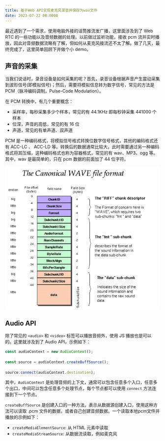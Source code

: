 ```yaml
---
title: 基于Web API实现麦克风录音并保存为wav文件
date: 2023-07-22 08:0000
---
```


最近遇到了一个需求，使用电脑外接的话筒推流发广播，这里面涉及到了 Web RTC 的一些功能以及音频数据的处理。以前做过监听功能，接收 pcm 流并实时播放，因此对音频数据流略有了解，但如何从麦克风接流还不太了解。做了几天，最终完成了，这里简单回顾下并做个小 demo。

## 声音的采集

当我们说话时，录音设备是如何采集的呢？首先，录音设备根据声音产生震动采集到波形信号(即模拟信号)；然后，需要将模拟信息转为数字信号，常见的方法是 PCM（脉冲编码调制，Pulse-Code Modulation）。

在 PCM 转换中，有几个重要概念：

- 采样率，每秒采集多少个样本，常见的有 44.1KHz 即每秒钟采集 441000 个样本
- 位深，声音的高低，常见的有 16 位
- 声道，常见的有单声道、双声道

PCM 是一种编码格式，将模拟信号格式转换位数字信号格式，其他的编码格式还有 ACC-LC 、 ACC-LD 等。转换后的数据通常比较大，此时需要通过另一种编码格式将其压缩，这种编码格式也称为容器格式，常见的有 wav、MP3、ogg 等。其中，wav 是最简单的，只在 pcm 数据的前面加了 44 位字符。

![](./image-wav.webp)

## Audio API

除了常见的 `<audio>` 和 `<video>` 标签可以播放音频外，使用 JS 播放也是可以的。这里就涉及到了 Audio API，示例如下：

```ts
const audioContext = new AudioContext();

const source = audioContext.createBuffSource();

source.connect(audioContext.destination);
```

其中，`AudioContext` 是处理音频的上下文，通常可以包含任意多个入口，任意多个出口，中间可以包含任意多个处理节点，每个节点都可以使用 `connect` 方法连接到下一个节点。

`createBuffSource` 是创建入口的一种方法，表示从数据源创建入口，使用这种方法可以读取 .pcm 文件的数据，或者自己创建音频数据。一个读取本地pcm文件并播放的示例如下：

<demo src="./demo-createBufferSource.vue" ></demo>

- `createMediaElementSource`: 从 HTML 元素中读取
- `createMediaStreamSource`: 从数据流读取，例如麦克风